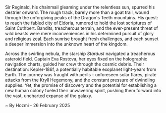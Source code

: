 
Sir Reginald, his chainmail gleaming under the relentless sun, spurred his destrier onward.  The rough track, barely more than a goat trail, wound through the unforgiving peaks of the Dragon's Teeth mountains.  His quest: to reach the fabled city of Eldoria, rumored to hold the lost scriptures of Saint Cuthbert.  Bandits, treacherous terrain, and the ever-present threat of wild beasts were mere inconveniences in his determined pursuit of glory and religious zeal.  Each sunrise brought fresh challenges, and each sunset a deeper immersion into the unknown heart of the kingdom.

Across the swirling nebula, the starship *Stardust* navigated a treacherous asteroid field. Captain Eva Rostova, her eyes fixed on the holographic navigation charts, guided her crew through the cosmic debris.  Their destination: Kepler-186f, a potentially habitable exoplanet light-years from Earth.  The journey was fraught with perils - unforeseen solar flares, pirate attacks from the Kryll Hegemony, and the constant pressure of dwindling supplies.  Yet, the promise of discovery and the potential for establishing a new human colony fueled their unwavering spirit, pushing them forward into the vast, uncharted expanse of the galaxy.

~ By Hozmi - 26 February 2025
